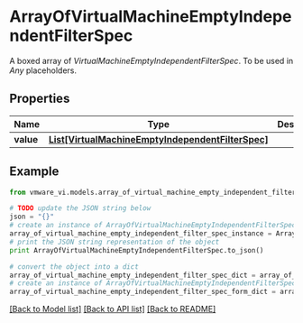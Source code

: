 # ArrayOfVirtualMachineEmptyIndependentFilterSpec

A boxed array of *VirtualMachineEmptyIndependentFilterSpec*. To be used in *Any* placeholders. 

## Properties
Name | Type | Description | Notes
------------ | ------------- | ------------- | -------------
**value** | [**List[VirtualMachineEmptyIndependentFilterSpec]**](VirtualMachineEmptyIndependentFilterSpec.md) |  | 

## Example

```python
from vmware_vi.models.array_of_virtual_machine_empty_independent_filter_spec import ArrayOfVirtualMachineEmptyIndependentFilterSpec

# TODO update the JSON string below
json = "{}"
# create an instance of ArrayOfVirtualMachineEmptyIndependentFilterSpec from a JSON string
array_of_virtual_machine_empty_independent_filter_spec_instance = ArrayOfVirtualMachineEmptyIndependentFilterSpec.from_json(json)
# print the JSON string representation of the object
print ArrayOfVirtualMachineEmptyIndependentFilterSpec.to_json()

# convert the object into a dict
array_of_virtual_machine_empty_independent_filter_spec_dict = array_of_virtual_machine_empty_independent_filter_spec_instance.to_dict()
# create an instance of ArrayOfVirtualMachineEmptyIndependentFilterSpec from a dict
array_of_virtual_machine_empty_independent_filter_spec_form_dict = array_of_virtual_machine_empty_independent_filter_spec.from_dict(array_of_virtual_machine_empty_independent_filter_spec_dict)
```
[[Back to Model list]](../README.md#documentation-for-models) [[Back to API list]](../README.md#documentation-for-api-endpoints) [[Back to README]](../README.md)


